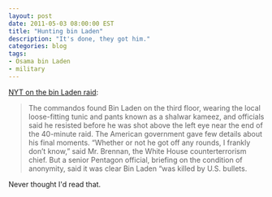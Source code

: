 ```yaml
---
layout: post
date: 2011-05-03 08:00:00 EST
title: "Hunting bin Laden"
description: "It's done, they got him."
categories: blog
tags:
- Osama bin Laden
- military
---
```


[NYT on the bin Laden raid](http://www.nytimes.com/2011/05/03/world/asia/03intel.html?hp=&amp;pagewanted=all):

>The commandos found Bin Laden on the third floor, wearing the local loose-fitting tunic and pants known as a shalwar kameez, and officials said he resisted before he was shot above the left eye near the end of the 40-minute raid. The American government gave few details about his final moments. “Whether or not he got off any rounds, I frankly don’t know,” said Mr. Brennan, the White House counterterrorism chief. But a senior Pentagon official, briefing on the condition of anonymity, said it was clear Bin Laden “was killed by U.S. bullets.

Never thought I'd read that.
